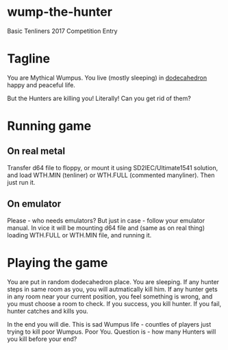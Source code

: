 wump-the-hunter
===============

Basic Tenliners 2017 Competition Entry

Tagline
=======

You are Mythical Wumpus. You live (mostly sleeping) in [dodecahedron](https://en.wikipedia.org/wiki/Dodecahedron) happy and peaceful life.

But the Hunters are killing you! Literally! Can you get rid of them?

Running game
============

On real metal
-------------

Transfer d64 file to floppy, or mount it using SD2IEC/Ultimate1541 solution, and load WTH.MIN (tenliner) or WTH.FULL (commented manyliner). Then just run it.

On emulator
-----------

Please - who needs emulators? But just in case - follow your emulator manual. In vice it will be mounting d64 file and (same as on real thing) loading WTH.FULL or WTH.MIN file, and running it.

Playing the game
================

You are put in random dodecahedron place. You are sleeping. If any hunter steps in same room as you, you will autmatically kill him. If any hunter gets in any room near your current position, you feel something is wrong, and you must choose a room to check. If you success, you kill hunter. If you fail, hunter catches and kills you.

In the end you will die. This is sad Wumpus life - countles of players just trying to kill poor Wumpus. Poor You. Question is - how many Hunters will you kill before your end?
